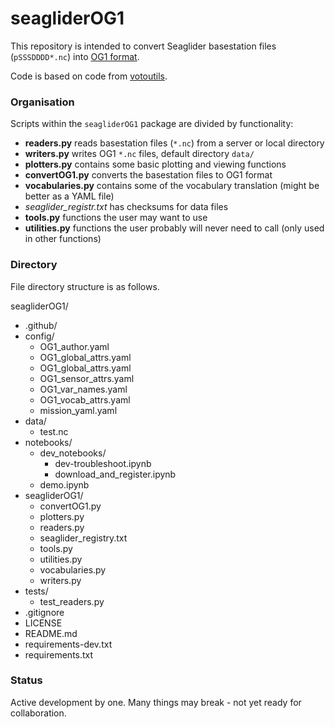 # seagliderOG1

This repository is intended to convert Seaglider basestation files (`pSSSDDDD*.nc`) into [OG1 format](https://oceangliderscommunity.github.io/OG-format-user-manual/OG_Format.html).

Code is based on code from [votoutils](https://github.com/voto-ocean-knowledge/votoutils/blob/main/votoutils/glider/convert_to_og1.py).

### Organisation

Scripts within the `seagliderOG1` package are divided by functionality:

- **readers.py** reads basestation files (`*.nc`) from a server or local directory
- **writers.py** writes OG1 `*.nc` files, default directory `data/`
- **plotters.py** contains some basic plotting and viewing functions
- **convertOG1.py** converts the basestation files to OG1 format
- **vocabularies.py** contains some of the vocabulary translation (might be better as a YAML file)
- *seaglider_registr.txt* has checksums for data files
- **tools.py** functions the user may want to use
- **utilities.py** functions the user probably will never need to call (only used in other functions)

### Directory 
File directory structure is as follows.

seagliderOG1/
- .github/
- config/
    - OG1_author.yaml
    - OG1_global_attrs.yaml
    - OG1_global_attrs.yaml
    -  OG1_sensor_attrs.yaml
    - OG1_var_names.yaml
    - OG1_vocab_attrs.yaml
    - mission_yaml.yaml
- data/
    - test.nc
- notebooks/
    - dev_notebooks/
        - dev-troubleshoot.ipynb
        - download_and_register.ipynb
    - demo.ipynb
- seagliderOG1/
    - convertOG1.py
    - plotters.py
    - readers.py
    - seaglider_registry.txt
    - tools.py
    - utilities.py
    - vocabularies.py
    - writers.py
- tests/
    - test_readers.py
- .gitignore
- LICENSE
- README.md
- requirements-dev.txt
- requirements.txt


### Status

Active development by one.  Many things may break - not yet ready for collaboration.
